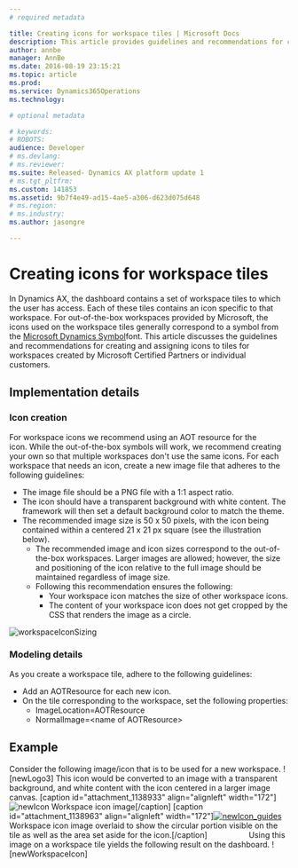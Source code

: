 ```yaml
---
# required metadata

title: Creating icons for workspace tiles | Microsoft Docs
description: This article provides guidelines and recommendations for creating and assigning icons to custom workspace tiles in Microsoft Dynamics AX.  
author: annbe
manager: AnnBe
ms.date: 2016-08-19 23:15:21
ms.topic: article
ms.prod: 
ms.service: Dynamics365Operations
ms.technology: 

# optional metadata

# keywords: 
# ROBOTS: 
audience: Developer
# ms.devlang: 
# ms.reviewer: 
ms.suite: Released- Dynamics AX platform update 1
# ms.tgt_pltfrm: 
ms.custom: 141853
ms.assetid: 9b7f4e49-ad15-4ae5-a306-d623d075d648
# ms.region: 
# ms.industry: 
ms.author: jasongre

---
```


# Creating icons for workspace tiles

In Dynamics AX, the dashboard contains a set of workspace tiles to which the user has access. Each of these tiles contains an icon specific to that workspace. For out-of-the-box workspaces provided by Microsoft, the icons used on the workspace tiles generally correspond to a symbol from the [Microsoft Dynamics Symbol](http://ax.help.dynamics.com/en/wiki/microsoft-dynamics-ax-symbol-font/)font. This article discusses the guidelines and recommendations for creating and assigning icons to tiles for workspaces created by Microsoft Certified Partners or individual customers.

## Implementation details
### Icon creation

For workspace icons we recommend using an AOT resource for the icon. While the out-of-the-box symbols will work, we recommend creating your own so that multiple workspaces don't use the same icons. For each workspace that needs an icon, create a new image file that adheres to the following guidelines:

-   The image file should be a PNG file with a 1:1 aspect ratio.
-   The icon should have a transparent background with white content. The framework will then set a default background color to match the theme.
-   The recommended image size is 50 x 50 pixels, with the icon being contained within a centered 21 x 21 px square (see the illustration below).
    -   The recommended image and icon sizes correspond to the out-of-the-box workspaces. Larger images are allowed; however, the size and positioning of the icon relative to the full image should be maintained regardless of image size.
    -   Following this recommendation ensures the following:
        -   Your workspace icon matches the size of other workspace icons.
        -   The content of your workspace icon does not get cropped by the CSS that renders the image as a circle.

![workspaceIconSizing](media/workspaceIconSizing.png)

### Modeling details

As you create a workspace tile, adhere to the following guidelines:

-   Add an AOTResource for each new icon.
-   On the tile corresponding to the workspace, set the following properties:
    -   ImageLocation=AOTResource
    -   NormalImage=&lt;name of AOTResource&gt;

## Example
Consider the following image/icon that is to be used for a new workspace. ![newLogo3] This icon would be converted to an image with a transparent background, and white content with the icon centered in a larger image canvas. \[caption id="attachment\_1138933" align="alignleft" width="172"\]![newIcon](media/newIcon.png) Workspace icon image\[/caption\] \[caption id="attachment\_1138963" align="alignleft" width="172"\][![newIcon\_guides](media/newIcon_guides.png)](media/newIcon_guides.png) Workspace icon image overlaid to show the circular portion visible on the tile as well as the area set aside for the icon.\[/caption\]                   Using this image on a workspace tile yields the following result on the dashboard. ![newWorkspaceIcon]                


